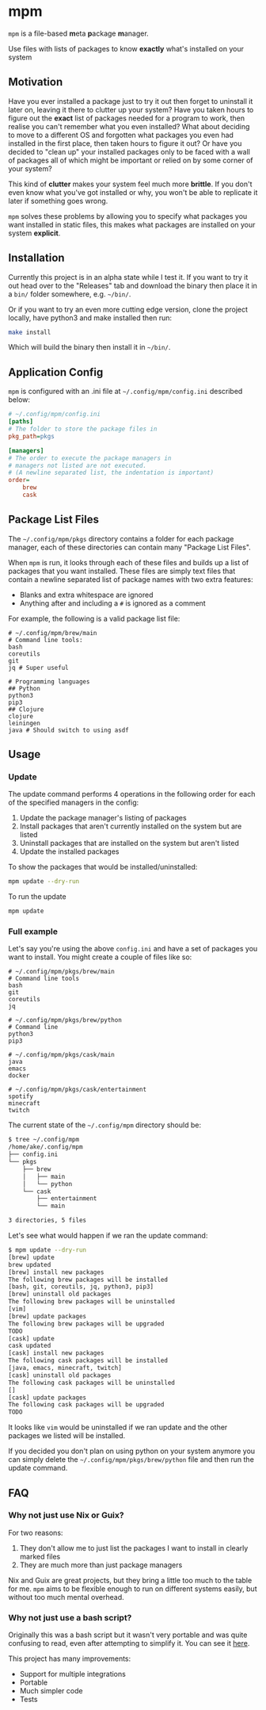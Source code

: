 # mpm

`mpm` is a file-based **m**eta **p**ackage **m**anager.

Use files with lists of packages to know **exactly** what's installed on your
system

## Motivation

Have you ever installed a package just to try it out then forget to uninstall it
later on, leaving it there to clutter up your system?
Have you taken hours to figure out the **exact** list of packages needed for a
program to work, then realise you can't remember what you even installed?
What about deciding to move to a different OS and forgotten what packages you
even had installed in the first place, then taken hours to figure it out?
Or have you decided to "clean up" your installed packages only to be faced with
a wall of packages all of which might be important or relied on by some corner
of your system?

This kind of **clutter** makes your system feel much more **brittle**. If you
don't even know what you've got installed or why, you won't be able to replicate
it later if something goes wrong.

`mpm` solves these problems by allowing you to specify what packages you want
installed in static files, this makes what packages are installed on your system
**explicit**.

## Installation

Currently this project is in an alpha state while I test it. If you want to try
it out head over to the "Releases" tab and download the binary then place it in
a `bin/` folder somewhere, e.g. `~/bin/`.

Or if you want to try an even more cutting edge version, clone the project
locally, have python3 and make installed then run:
```bash
make install
```
Which will build the binary then install it in `~/bin/`.

## Application Config

`mpm` is configured with an .ini file at `~/.config/mpm/config.ini` described
below:

```ini
# ~/.config/mpm/config.ini
[paths]
# The folder to store the package files in
pkg_path=pkgs

[managers]
# The order to execute the package managers in
# managers not listed are not executed.
# (A newline separated list, the indentation is important)
order=
    brew
    cask
```

## Package List Files

The `~/.config/mpm/pkgs` directory contains a folder for each package manager,
each of these directories can contain many "Package List Files".

When `mpm` is run, it looks through each of these files and builds up a list of
packages that you want installed. These files are simply text files that contain
a newline separated list of package names with two extra features:
- Blanks and extra whitespace are ignored
- Anything after and including a `#` is ignored as a comment

For example, the following is a valid package list file:
```
# ~/.config/mpm/brew/main
# Command line tools:
bash
coreutils
git
jq # Super useful

# Programming languages
## Python
python3
pip3
## Clojure
clojure
leiningen
java # Should switch to using asdf
```

## Usage

### Update

The update command performs 4 operations in the following order for each of the
specified managers in the config:

1. Update the package manager's listing of packages
2. Install packages that aren't currently installed on the system but are listed
3. Uninstall packages that are installed on the system but aren't listed
4. Update the installed packages

To show the packages that would be installed/uninstalled:
```bash
mpm update --dry-run
```

To run the update
```bash
mpm update
```

### Full example

Let's say you're using the above `config.ini` and have a set of packages you
want to install. You might create a couple of files like so:

```
# ~/.config/mpm/pkgs/brew/main
# Command line tools
bash
git
coreutils
jq
```

```
# ~/.config/mpm/pkgs/brew/python
# Command line
python3
pip3
```

```
# ~/.config/mpm/pkgs/cask/main
java
emacs
docker
```

```
# ~/.config/mpm/pkgs/cask/entertainment
spotify
minecraft
twitch
```

The current state of the `~/.config/mpm` directory should be:

```bash
$ tree ~/.config/mpm
/home/ake/.config/mpm
├── config.ini
└── pkgs
    ├── brew
    │   ├── main
    │   └── python
    └── cask
        ├── entertainment
        └── main

3 directories, 5 files
```

Let's see what would happen if we ran the update command:

```bash
$ mpm update --dry-run
[brew] update
brew updated
[brew] install new packages
The following brew packages will be installed
[bash, git, coreutils, jq, python3, pip3]
[brew] uninstall old packages
The following brew packages will be uninstalled
[vim]
[brew] update packages
The following brew packages will be upgraded
TODO
[cask] update
cask updated
[cask] install new packages
The following cask packages will be installed
[java, emacs, minecraft, twitch]
[cask] uninstall old packages
The following cask packages will be uninstalled
[]
[cask] update packages
The following cask packages will be upgraded
TODO
```

It looks like `vim` would be uninstalled if we ran update and the other packages
we listed will be installed.

If you decided you don't plan on using python on your system anymore you can
simply delete the `~/.config/mpm/pkgs/brew/python` file and then run the update
command.

## FAQ

### Why not just use Nix or Guix?

For two reasons:
1. They don't allow me to just list the packages I want to install in clearly
   marked files
2. They are much more than just package managers

Nix and Guix are great projects, but they bring a little too much to the table
for me. `mpm` aims to be flexible enough to run on different systems easily, but
without too much mental overhead.

### Why not just use a bash script?

Originally this was a bash script but it wasn't very portable and was quite
confusing to read, even after attempting to simplify it. You can see it
[here](https://github.com/Akeboshiwind/dotfiles/blob/e3114c4573b5430df20a33bd2a6480e857ec8a52/bin/bin/update).

This project has many improvements:
- Support for multiple integrations
- Portable
- Much simpler code
- Tests

